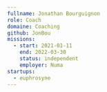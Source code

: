```yaml
---
fullname: Jonathan Bourguignon
role: Coach
domaine: Coaching
github: JonBou
missions:
  - start: 2021-01-11
    end: 2022-03-30
    status: independent
    employer: Numa
startups:
  - euphrosyne
---
```


